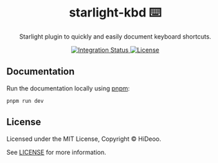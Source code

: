 <div align="center">
  <h1>starlight-kbd ⌨️</h1>
  <p>Starlight plugin to quickly and easily document keyboard shortcuts.</p>
</div>

<div align="center">
  <a href="https://github.com/HiDeoo/starlight-kbd/actions/workflows/integration.yml">
    <img alt="Integration Status" src="https://github.com/HiDeoo/starlight-kbd/actions/workflows/integration.yml/badge.svg" />
  </a>
  <a href="https://github.com/HiDeoo/starlight-kbd/blob/main/LICENSE">
    <img alt="License" src="https://badgen.net/github/license/HiDeoo/starlight-kbd" />
  </a>
  <br />
</div>

## Documentation

Run the documentation locally using [pnpm](https://pnpm.io):

```shell
pnpm run dev
```

## License

Licensed under the MIT License, Copyright © HiDeoo.

See [LICENSE](https://github.com/HiDeoo/starlight-kbd/blob/main/LICENSE) for more information.
